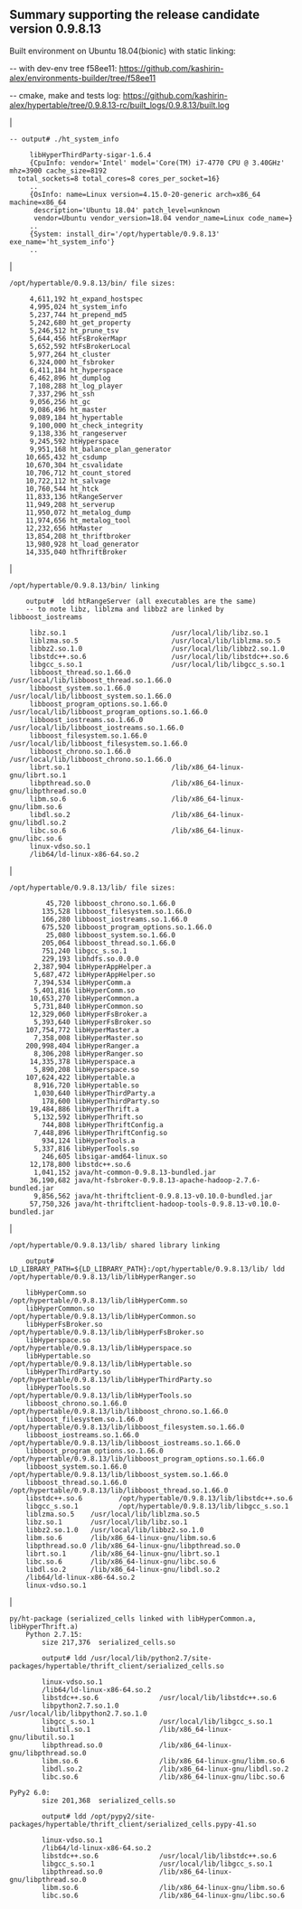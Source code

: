 Summary supporting the release candidate version 0.9.8.13
-
Built environment on Ubuntu 18.04(bionic) with static linking:

   -- with dev-env tree f58ee11: https://github.com/kashirin-alex/environments-builder/tree/f58ee11
   
   -- cmake, make and tests log: https://github.com/kashirin-alex/hypertable/tree/0.9.8.13-rc/built_logs/0.9.8.13/built.log
	
|

    -- output# ./ht_system_info

         libHyperThirdParty-sigar-1.6.4
         {CpuInfo: vendor='Intel' model='Core(TM) i7-4770 CPU @ 3.40GHz' mhz=3900 cache_size=8192 
	  total_sockets=8 total_cores=8 cores_per_socket=16}
         ..
         {OsInfo: name=Linux version=4.15.0-20-generic arch=x86_64 machine=x86_64
          description='Ubuntu 18.04' patch_level=unknown
          vendor=Ubuntu vendor_version=18.04 vendor_name=Linux code_name=}
         ..
         {System: install_dir='/opt/hypertable/0.9.8.13' exe_name='ht_system_info'}
         ..

|

    /opt/hypertable/0.9.8.13/bin/ file sizes:
 
         4,611,192 ht_expand_hostspec
         4,995,024 ht_system_info
         5,237,744 ht_prepend_md5
         5,242,680 ht_get_property
         5,246,512 ht_prune_tsv
         5,644,456 htFsBrokerMapr
         5,652,592 htFsBrokerLocal
         5,977,264 ht_cluster
         6,324,000 ht_fsbroker
         6,411,184 ht_hyperspace
         6,462,896 ht_dumplog
         7,108,288 ht_log_player
         7,337,296 ht_ssh
         9,056,256 ht_gc
         9,086,496 ht_master
         9,089,184 ht_hypertable
         9,100,000 ht_check_integrity
         9,138,336 ht_rangeserver
         9,245,592 htHyperspace
         9,951,168 ht_balance_plan_generator
        10,665,432 ht_csdump
        10,670,304 ht_csvalidate
        10,706,712 ht_count_stored
        10,722,112 ht_salvage
        10,760,544 ht_htck
        11,833,136 htRangeServer
        11,949,208 ht_serverup
        11,950,072 ht_metalog_dump
        11,974,656 ht_metalog_tool
        12,232,656 htMaster
        13,854,208 ht_thriftbroker
        13,980,928 ht_load_generator
        14,335,040 htThriftBroker

|

    /opt/hypertable/0.9.8.13/bin/ linking 
    
        output#  ldd htRangeServer (all executables are the same)
        -- to note libz, liblzma and libbz2 are linked by libboost_iostreams
	 
         libz.so.1                          /usr/local/lib/libz.so.1
         liblzma.so.5                       /usr/local/lib/liblzma.so.5
         libbz2.so.1.0                      /usr/local/lib/libbz2.so.1.0
         libstdc++.so.6                     /usr/local/lib/libstdc++.so.6
         libgcc_s.so.1                      /usr/local/lib/libgcc_s.so.1
         libboost_thread.so.1.66.0          /usr/local/lib/libboost_thread.so.1.66.0
         libboost_system.so.1.66.0          /usr/local/lib/libboost_system.so.1.66.0
         libboost_program_options.so.1.66.0 /usr/local/lib/libboost_program_options.so.1.66.0
         libboost_iostreams.so.1.66.0       /usr/local/lib/libboost_iostreams.so.1.66.0
         libboost_filesystem.so.1.66.0      /usr/local/lib/libboost_filesystem.so.1.66.0
         libboost_chrono.so.1.66.0          /usr/local/lib/libboost_chrono.so.1.66.0
         librt.so.1                         /lib/x86_64-linux-gnu/librt.so.1
         libpthread.so.0                    /lib/x86_64-linux-gnu/libpthread.so.0
         libm.so.6                          /lib/x86_64-linux-gnu/libm.so.6
         libdl.so.2                         /lib/x86_64-linux-gnu/libdl.so.2
         libc.so.6                          /lib/x86_64-linux-gnu/libc.so.6
         linux-vdso.so.1 
         /lib64/ld-linux-x86-64.so.2 

|

    /opt/hypertable/0.9.8.13/lib/ file sizes:
    
             45,720 libboost_chrono.so.1.66.0 
            135,528 libboost_filesystem.so.1.66.0 
            166,280 libboost_iostreams.so.1.66.0 
            675,520 libboost_program_options.so.1.66.0 
             25,080 libboost_system.so.1.66.0 
            205,064 libboost_thread.so.1.66.0 
            751,240 libgcc_s.so.1 
            229,193 libhdfs.so.0.0.0 
          2,387,904 libHyperAppHelper.a 
          5,687,472 libHyperAppHelper.so 
          7,394,534 libHyperComm.a 
          5,401,816 libHyperComm.so 
         10,653,270 libHyperCommon.a 
          5,731,840 libHyperCommon.so 
         12,329,060 libHyperFsBroker.a 
          5,393,640 libHyperFsBroker.so 
        107,754,772 libHyperMaster.a 
          7,358,008 libHyperMaster.so 
        200,998,404 libHyperRanger.a 
          8,306,208 libHyperRanger.so 
         14,335,378 libHyperspace.a 
          5,890,208 libHyperspace.so 
        107,624,422 libHypertable.a 
          8,916,720 libHypertable.so 
          1,030,640 libHyperThirdParty.a 
            178,600 libHyperThirdParty.so 
         19,484,886 libHyperThrift.a 
          5,132,592 libHyperThrift.so 
            744,808 libHyperThriftConfig.a 
          7,448,896 libHyperThriftConfig.so 
            934,124 libHyperTools.a 
          5,337,816 libHyperTools.so 
            246,605 libsigar-amd64-linux.so 
         12,178,800 libstdc++.so.6 
          1,041,152 java/ht-common-0.9.8.13-bundled.jar
         36,190,682 java/ht-fsbroker-0.9.8.13-apache-hadoop-2.7.6-bundled.jar
          9,856,562 java/ht-thriftclient-0.9.8.13-v0.10.0-bundled.jar
         57,750,326 java/ht-thriftclient-hadoop-tools-0.9.8.13-v0.10.0-bundled.jar

|

    /opt/hypertable/0.9.8.13/lib/ shared library linking
    
        output#  LD_LIBRARY_PATH=${LD_LIBRARY_PATH}:/opt/hypertable/0.9.8.13/lib/ ldd /opt/hypertable/0.9.8.13/lib/libHyperRanger.so
	
        libHyperComm.so        /opt/hypertable/0.9.8.13/lib/libHyperComm.so
        libHyperCommon.so      /opt/hypertable/0.9.8.13/lib/libHyperCommon.so
        libHyperFsBroker.so    /opt/hypertable/0.9.8.13/lib/libHyperFsBroker.so
        libHyperspace.so       /opt/hypertable/0.9.8.13/lib/libHyperspace.so
        libHypertable.so       /opt/hypertable/0.9.8.13/lib/libHypertable.so
        libHyperThirdParty.so  /opt/hypertable/0.9.8.13/lib/libHyperThirdParty.so
        libHyperTools.so       /opt/hypertable/0.9.8.13/lib/libHyperTools.so
        libboost_chrono.so.1.66.0          /opt/hypertable/0.9.8.13/lib/libboost_chrono.so.1.66.0
        libboost_filesystem.so.1.66.0      /opt/hypertable/0.9.8.13/lib/libboost_filesystem.so.1.66.0
        libboost_iostreams.so.1.66.0       /opt/hypertable/0.9.8.13/lib/libboost_iostreams.so.1.66.0
        libboost_program_options.so.1.66.0 /opt/hypertable/0.9.8.13/lib/libboost_program_options.so.1.66.0
        libboost_system.so.1.66.0          /opt/hypertable/0.9.8.13/lib/libboost_system.so.1.66.0
        libboost_thread.so.1.66.0          /opt/hypertable/0.9.8.13/lib/libboost_thread.so.1.66.0
        libstdc++.so.6         /opt/hypertable/0.9.8.13/lib/libstdc++.so.6
        libgcc_s.so.1          /opt/hypertable/0.9.8.13/lib/libgcc_s.so.1
        liblzma.so.5    /usr/local/lib/liblzma.so.5
        libz.so.1       /usr/local/lib/libz.so.1
        libbz2.so.1.0   /usr/local/lib/libbz2.so.1.0
        libm.so.6       /lib/x86_64-linux-gnu/libm.so.6
        libpthread.so.0 /lib/x86_64-linux-gnu/libpthread.so.0
        librt.so.1      /lib/x86_64-linux-gnu/librt.so.1
        libc.so.6       /lib/x86_64-linux-gnu/libc.so.6
        libdl.so.2      /lib/x86_64-linux-gnu/libdl.so.2
        /lib64/ld-linux-x86-64.so.2 
        linux-vdso.so.1 

|

    py/ht-package (serialized_cells linked with libHyperCommon.a, libHyperThrift.a)
        Python 2.7.15:
            size 217,376  serialized_cells.so
	    
            output# ldd /usr/local/lib/python2.7/site-packages/hypertable/thrift_client/serialized_cells.so
	    
            linux-vdso.so.1 
            /lib64/ld-linux-x86-64.so.2 
            libstdc++.so.6               /usr/local/lib/libstdc++.so.6
            libpython2.7.so.1.0          /usr/local/lib/libpython2.7.so.1.0
            libgcc_s.so.1                /usr/local/lib/libgcc_s.so.1
            libutil.so.1                 /lib/x86_64-linux-gnu/libutil.so.1
            libpthread.so.0              /lib/x86_64-linux-gnu/libpthread.so.0
            libm.so.6                    /lib/x86_64-linux-gnu/libm.so.6
            libdl.so.2                   /lib/x86_64-linux-gnu/libdl.so.2
            libc.so.6                    /lib/x86_64-linux-gnu/libc.so.6
	
	PyPy2 6.0:
            size 201,368  serialized_cells.so
	    
            output# ldd /opt/pypy2/site-packages/hypertable/thrift_client/serialized_cells.pypy-41.so
	    
            linux-vdso.so.1  
            /lib64/ld-linux-x86-64.so.2  
            libstdc++.so.6               /usr/local/lib/libstdc++.so.6 
            libgcc_s.so.1                /usr/local/lib/libgcc_s.so.1 
            libpthread.so.0              /lib/x86_64-linux-gnu/libpthread.so.0 
            libm.so.6                    /lib/x86_64-linux-gnu/libm.so.6 
            libc.so.6                    /lib/x86_64-linux-gnu/libc.so.6 

 
 
  
